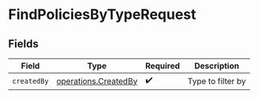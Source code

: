 # FindPoliciesByTypeRequest


## Fields

| Field                                                               | Type                                                                | Required                                                            | Description                                                         |
| ------------------------------------------------------------------- | ------------------------------------------------------------------- | ------------------------------------------------------------------- | ------------------------------------------------------------------- |
| `createdBy`                                                         | [operations.CreatedBy](../../../sdk/models/operations/createdby.md) | :heavy_check_mark:                                                  | Type to filter by                                                   |